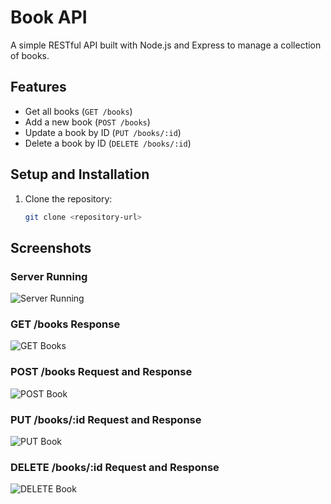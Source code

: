 # Book API

A simple RESTful API built with Node.js and Express to manage a collection of books.

## Features

- Get all books (`GET /books`)
- Add a new book (`POST /books`)
- Update a book by ID (`PUT /books/:id`)
- Delete a book by ID (`DELETE /books/:id`)

## Setup and Installation

1. Clone the repository:

   ```bash
   git clone <repository-url>
## Screenshots

### Server Running
![Server Running](screenshots/01_server_running.png)

### GET /books Response
![GET Books](screenshots/02_get_books.png)

### POST /books Request and Response
![POST Book](screenshots/03_post_books.png)

### PUT /books/:id Request and Response
![PUT Book](screenshots/04_put_books.png)

### DELETE /books/:id Request and Response
![DELETE Book](screenshots/05_delete_books.png)
